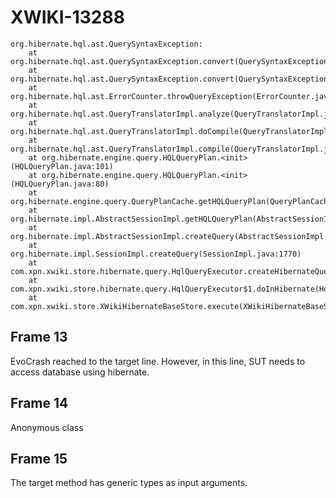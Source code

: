 # XWIKI-13288
```
org.hibernate.hql.ast.QuerySyntaxException:
	at org.hibernate.hql.ast.QuerySyntaxException.convert(QuerySyntaxException.java:54)
	at org.hibernate.hql.ast.QuerySyntaxException.convert(QuerySyntaxException.java:47)
	at org.hibernate.hql.ast.ErrorCounter.throwQueryException(ErrorCounter.java:82)
	at org.hibernate.hql.ast.QueryTranslatorImpl.analyze(QueryTranslatorImpl.java:263)
	at org.hibernate.hql.ast.QueryTranslatorImpl.doCompile(QueryTranslatorImpl.java:187)
	at org.hibernate.hql.ast.QueryTranslatorImpl.compile(QueryTranslatorImpl.java:138)
	at org.hibernate.engine.query.HQLQueryPlan.<init>(HQLQueryPlan.java:101)
	at org.hibernate.engine.query.HQLQueryPlan.<init>(HQLQueryPlan.java:80)
	at org.hibernate.engine.query.QueryPlanCache.getHQLQueryPlan(QueryPlanCache.java:124)
	at org.hibernate.impl.AbstractSessionImpl.getHQLQueryPlan(AbstractSessionImpl.java:156)
	at org.hibernate.impl.AbstractSessionImpl.createQuery(AbstractSessionImpl.java:135)
	at org.hibernate.impl.SessionImpl.createQuery(SessionImpl.java:1770)
	at com.xpn.xwiki.store.hibernate.query.HqlQueryExecutor.createHibernateQuery(HqlQueryExecutor.java:223)
	at com.xpn.xwiki.store.hibernate.query.HqlQueryExecutor$1.doInHibernate(HqlQueryExecutor.java:162)
	at com.xpn.xwiki.store.XWikiHibernateBaseStore.execute(XWikiHibernateBaseStore.java:1299)
```

## Frame 13
EvoCrash reached to the target line. However, in this line, SUT needs to access database using hibernate.

## Frame 14
Anonymous class

## Frame 15
The target method has generic types as input arguments.
